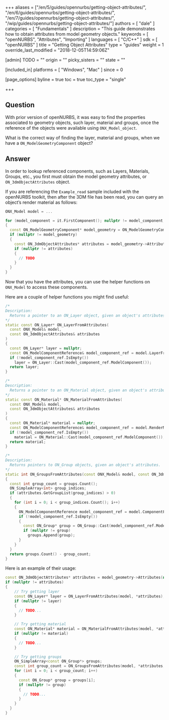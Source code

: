 +++
aliases = ["/en/5/guides/opennurbs/getting-object-attributes/", "/en/6/guides/opennurbs/getting-object-attributes/", "/en/7/guides/opennurbs/getting-object-attributes/", "/wip/guides/opennurbs/getting-object-attributes/"]
authors = [ "dale" ]
categories = [ "Fundamentals" ]
description = "This guide demonstrates how to obtain attributes from model geometry objects."
keywords = [ "openNURBS", "Attributes", "Importing" ]
languages = [ "C/C++" ]
sdk = [ "openNURBS" ]
title = "Getting Object Attributes"
type = "guides"
weight = 1
override_last_modified = "2018-12-05T14:59:06Z"

[admin]
TODO = ""
origin = ""
picky_sisters = ""
state = ""

[included_in]
platforms = [ "Windows", "Mac" ]
since = 0

[page_options]
byline = true
toc = true
toc_type = "single"

+++


## Question

With prior version of openNURBS, it was easy to find the properties associated to geometry objects, such layer, material and groups, once the reference of the objects were available using ```ONX_Model_object```.

What is the correct way of finding the layer, material and groups, when we have a ```ON_ModelGeometryComponent``` object?

## Answer

In order to lookup referenced components, such as Layers, Materials, Groups, etc., you first must obtain the model geometry attributes, or ```ON_3dmObjectAttributes``` object. 

If you are referencing the ```Example_read``` sample included with the openNURBS toolkit, then after the 3DM file has been read, you can query an object’s render material as follows:

```cpp
ONX_Model model = ...

for (model_component = it.FirstComponent(); nullptr != model_component; model_component = it.NextComponent())
{
  const ON_ModelGeometryComponent* model_geometry = ON_ModelGeometryComponent::Cast(model_component);
  if (nullptr != model_geometry)
  {
    const ON_3dmObjectAttributes* attributes = model_geometry->Attributes(nullptr);
    if (nullptr != attributes)
    {
      // TODO
    }
  }      
}
```

Now that you have the attributes, you can use the helper functions on ```ONX_Model``` to access these components.

Here are a couple of helper functions you might find useful:

```cpp
/*
Description:
  Returns a pointer to an ON_Layer object, given an object's attributes.
*/
static const ON_Layer* ON_LayerFromAttributes(
  const ONX_Model& model, 
  const ON_3dmObjectAttributes& attributes
)
{
  const ON_Layer* layer = nullptr;
  const ON_ModelComponentReference& model_component_ref = model.LayerFromAttributes(attributes);
  if (!model_component_ref.IsEmpty())
    layer = ON_Layer::Cast(model_component_ref.ModelComponent());
  return layer;
}

/*
Description:
  Returns a pointer to an ON_Material object, given an object's attributes.
*/
static const ON_Material* ON_MaterialFromAttributes(
  const ONX_Model& model, 
  const ON_3dmObjectAttributes& attributes
)
{
  const ON_Material* material = nullptr;
  const ON_ModelComponentReference& model_component_ref = model.RenderMaterialFromAttributes(attributes);
  if (!model_component_ref.IsEmpty())
    material = ON_Material::Cast(model_component_ref.ModelComponent());
  return material;
}

/*
Description:
  Returns pointers to ON_Group objects, given an object's attributes.
*/
static int ON_GroupsFromAttributes(const ONX_Model& model, const ON_3dmObjectAttributes& attributes, ON_SimpleArray<const ON_Group*>& groups)
{
  const int group_count = groups.Count();
  ON_SimpleArray<int> group_indices;
  if (attributes.GetGroupList(group_indices) > 0)
  {
    for (int i = 0; i < group_indices.Count(); i++)
    {
      ON_ModelComponentReference model_component_ref = model.ComponentFromIndex(ON_ModelComponent::Type::Group, i);
      if (!model_component_ref.IsEmpty())
      {
        const ON_Group* group = ON_Group::Cast(model_component_ref.ModelComponent());
        if (nullptr != group)
          groups.Append(group);
      }
    }
  }
  return groups.Count() - group_count;
}
```

Here is an example of their usage:

```cpp
const ON_3dmObjectAttributes* attributes = model_geometry->Attributes(nullptr);
if (nullptr != attributes)
{
    // Try getting layer
    const ON_Layer* layer = ON_LayerFromAttributes(model, *attributes);
    if (nullptr != layer)
    {
      // TODO...
    }

    // Try getting material
    const ON_Material* material = ON_MaterialFromAttributes(model, *attributes);
    if (nullptr != material)
    {
      // TODO...
    }

    // Try getting groups
    ON_SimpleArray<const ON_Group*> groups;
    const int group_count = ON_GroupsFromAttributes(model, *attributes, groups);
    for (int i = 0; i < group_count; i++)
    {
      const ON_Group* group = groups[i];
      if (nullptr != group)
      {
        // TODO...
      }
    }
  }
}
```

